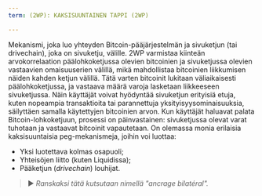 ```yaml
---
term: (2WP): KAKSISUUNTAINEN TAPPI (2WP)

---
```

Mekanismi, joka luo yhteyden Bitcoin-pääjärjestelmän ja sivuketjun (tai drivechain), joka on sivuketju, välille. 2WP varmistaa kiinteän arvokorrelaation päälohkoketjussa olevien bitcoinien ja sivuketjussa olevien vastaavien omaisuuserien välillä, mikä mahdollistaa bitcoinien liikkumisen näiden kahden ketjun välillä. Tätä varten bitcoinit lukitaan väliaikaisesti päälohkoketjussa, ja vastaava määrä varoja lasketaan liikkeeseen sivuketjussa. Näin käyttäjät voivat hyödyntää sivuketjun erityisiä etuja, kuten nopeampia transaktioita tai parannettuja yksityisyysominaisuuksia, säilyttäen samalla käytettyjen bitcoinien arvon. Kun käyttäjät haluavat palata Bitcoin-lohkoketjuun, prosessi on päinvastainen: sivuketjussa olevat varat tuhotaan ja vastaavat bitcoinit vapautetaan. On olemassa monia erilaisia kaksisuuntaisia peg-mekanismeja, joihin voi luottaa:


- Yksi luotettava kolmas osapuoli;
- Yhteisöjen liitto (kuten Liquidissa);
- Pääketjun (*drivechain*) louhijat.

> ► *Ranskaksi tätä kutsutaan nimellä "ancrage bilatéral".*